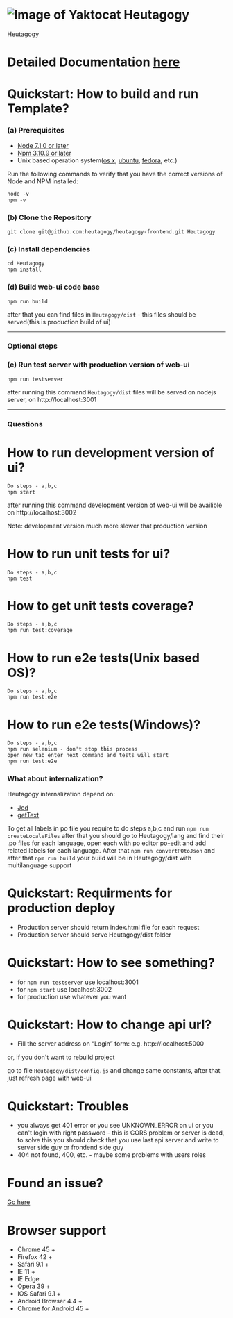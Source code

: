 # ![Image of Yaktocat](favicon.ico) Heutagogy

Heutagogy
# Detailed Documentation [here](/docs)

# Quickstart: How to build and run Template?
### (a) Prerequisites
* [Node 7.1.0 or later](https://nodejs.org/en/)
* [Npm 3.10.9 or later](https://docs.npmjs.com/)
* Unix based operation system([os x](https://en.wikipedia.org/wiki/OS_X), [ubuntu](https://en.wikipedia.org/wiki/Ubuntu_(operating_system)), [fedora](https://en.wikipedia.org/wiki/Fedora_(operating_system)), etc.)

Run the following commands to verify that you have the correct versions of Node and NPM installed:

    node -v
    npm -v
### (b) Clone the Repository
    git clone git@github.com:heutagogy/heutagogy-frontend.git Heutagogy
### (c) Install dependencies
    cd Heutagogy
    npm install
### (d) Build web-ui code base
    npm run build
after that you can find files in ```Heutagogy/dist``` - this files should be served(this is production build of ui)

-----------------------------------------
### Optional steps
### (e) Run test server with production version of web-ui
    npm run testserver
after running this command ```Heutagogy/dist``` files will be served on nodejs server, on http://localhost:3001

-----------------------------------------
### Questions
# How to run development version of ui?
    Do steps - a,b,c
    npm start
after running this command development version of web-ui will be availible on http://localhost:3002

Note: development version much more slower that production version
# How to run unit tests for ui?
    Do steps - a,b,c
    npm test
# How to get unit tests coverage?
    Do steps - a,b,c
    npm run test:coverage
# How to run e2e tests(Unix based OS)?
    Do steps - a,b,c
    npm run test:e2e
# How to run e2e tests(Windows)?
    Do steps - a,b,c
    npm run selenium - don't stop this process
    open new tab enter next command and tests will start
    npm run test:e2e
### What about internalization?
Heutagogy internalization depend on:
 - [Jed](http://git-scm.com/book/en/v2/Git-Tools-Submodules)
 - [getText](https://gist.github.com/mbillard/1647940)

To get all labels in po file you require to do steps a,b,c and run
    ```npm run createLocaleFiles```
after that you should go to Heutagogy/lang and find their .po files for each language, open each with po editor [po-edit](https://poedit.net/) and add related labels for each language.
After that
    ```npm run convertPOtoJson```
and after that ```npm run build``` your build will be in Heutagogy/dist with multilanguage support

# Quickstart: Requirments for production deploy
 - Production server should return index.html file for each request
 - Production server should serve Heutagogy/dist folder

# Quickstart: How to see something?
 - for ```npm run testserver``` use localhost:3001
 - for ```npm start``` use localhost:3002
 - for production use whatever you want

# Quickstart: How to change api url?
 - Fill the server address on “Login” form: e.g. http://localhost:5000

or, if you don't want to rebuild project

go to file ```Heutagogy/dist/config.js``` and change same constants, after that just refresh page with web-ui

# Quickstart: Troubles
 - you always get 401 error or you see UNKNOWN_ERROR on ui or you can't login with right password - this is CORS problem or server is dead, to solve this you should check that you use last api server and write to server side guy or frondend side guy
 - 404 not found, 400, etc. - maybe some problems with users roles
# Found an issue?
[Go here](http://gitlab.cybervisiontech.com/opensource/Heutagogy/issues)

# Browser support

- Chrome 45 +
- Firefox 42 +
- Safari 9.1 +
- IE 11 +
- IE Edge
- Opera 39 +
- IOS Safari 9.1 +
- Android Browser 4.4 +
- Chrome for Android 45 +
